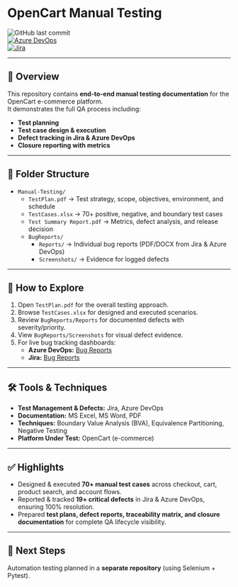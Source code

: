 # OpenCart Manual Testing  

![GitHub last commit](https://img.shields.io/github/last-commit/RonishS/OpenCart-Manual-testing?style=flat-square)  
[![Azure DevOps](https://img.shields.io/badge/Azure-DevOps-blue?style=flat-square)](https://dev.azure.com/OpenCart-Testingronishshrestha20610613/OpenCart%20Testing/_queries/query/fa4fec05-23d6-4d8c-9500-eaf115a1c547/)  
[![Jira](https://img.shields.io/badge/Jira-Bug%20Tracking-blue?style=flat-square)](https://<YOUR-JIRA-LINK>)  

---

## 📌 Overview  
This repository contains **end-to-end manual testing documentation** for the OpenCart e-commerce platform.  
It demonstrates the full QA process including:  
- **Test planning**  
- **Test case design & execution**  
- **Defect tracking in Jira & Azure DevOps**  
- **Closure reporting with metrics**  

---

## 📂 Folder Structure  

- `Manual-Testing/`  
  - `TestPlan.pdf` → Test strategy, scope, objectives, environment, and schedule  
  - `TestCases.xlsx` → 70+ positive, negative, and boundary test cases  
  - `Test Summary Report.pdf` → Metrics, defect analysis, and release decision  
  - `BugReports/`  
    - `Reports/` → Individual bug reports (PDF/DOCX from Jira & Azure DevOps)  
    - `Screenshots/` → Evidence for logged defects  

---

## 🔎 How to Explore  

1. Open `TestPlan.pdf` for the overall testing approach.  
2. Browse `TestCases.xlsx` for designed and executed scenarios.  
3. Review `BugReports/Reports` for documented defects with severity/priority.  
4. View `BugReports/Screenshots` for visual defect evidence.  
5. For live bug tracking dashboards:  
   - **Azure DevOps:** [Bug Reports](https://dev.azure.com/OpenCart-Testingronishshrestha20610613/OpenCart%20Testing/_queries/query/fa4fec05-23d6-4d8c-9500-eaf115a1c547/)  
   - **Jira:** [Bug Reports](https://ronishshrestha2061-1739716364440.atlassian.net/jira/software/projects/OCDR/boards/2)  

---

## 🛠 Tools & Techniques  

- **Test Management & Defects:** Jira, Azure DevOps  
- **Documentation:** MS Excel, MS Word, PDF  
- **Techniques:** Boundary Value Analysis (BVA), Equivalence Partitioning, Negative Testing  
- **Platform Under Test:** OpenCart (e-commerce)  

---

## ✅ Highlights  

- Designed & executed **70+ manual test cases** across checkout, cart, product search, and account flows.  
- Reported & tracked **19+ critical defects** in Jira & Azure DevOps, ensuring 100% resolution.  
- Prepared **test plans, defect reports, traceability matrix, and closure documentation** for complete QA lifecycle visibility.  

---

## 🚀 Next Steps  

Automation testing planned in a **separate repository** (using Selenium + Pytest).  
